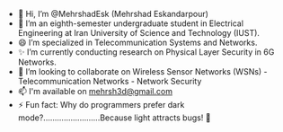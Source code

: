- 👋 Hi, I’m @MehrshadEsk (Mehrshad Eskandarpour)
- 👀 I’m an eighth-semester undergraduate student in Electrical Engineering at Iran University of Science and Technology (IUST).
- 😄 I’m specialized in Telecommunication Systems and Networks.
- ✨ I’m currently conducting research on Physical Layer Security in 6G Networks.
- 💞️ I’m looking to collaborate on Wireless Sensor Networks (WSNs) - Telecommunication Networks - Network Security
- 📫 I'm available on mehrsh3d@gmail.com
- ⚡ Fun fact: Why do programmers prefer dark mode?.........................Because light attracts bugs! 🐛

<!---
MehrshadEsk/MehrshadEsk is a ✨ special ✨ repository because its `README.md` (this file) appears on your GitHub profile.
You can click the Preview link to take a look at your changes.
--->

